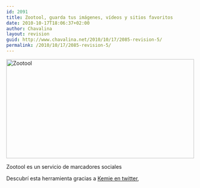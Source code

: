 ```yaml
---
id: 2091
title: Zootool, guarda tus imágenes, vídeos y sitios favoritos
date: 2010-10-17T18:06:37+02:00
author: Chavalina
layout: revision
guid: http://www.chavalina.net/2010/10/17/2085-revision-5/
permalink: /2010/10/17/2085-revision-5/
---
```

[<img class="aligncenter size-large wp-image-2086" title="Zootool" src="http://www.chavalina.net/imagenes/2010/10/Zootool_1287334465404-500x264.png" alt="Zootool" width="500" height="264" srcset="http://www.chavalina.net/imagenes/2010/10/Zootool_1287334465404-500x264.png 500w, http://www.chavalina.net/imagenes/2010/10/Zootool_1287334465404-300x158.png 300w, http://www.chavalina.net/imagenes/2010/10/Zootool_1287334465404.png 786w" sizes="(max-width: 500px) 100vw, 500px" />](http://zootool.com)

Zootool es un servicio de marcadores sociales

Descubrí esta herramienta gracias a [Kemie en twitter](http://twitter.com/kemie/statuses/25033713156),